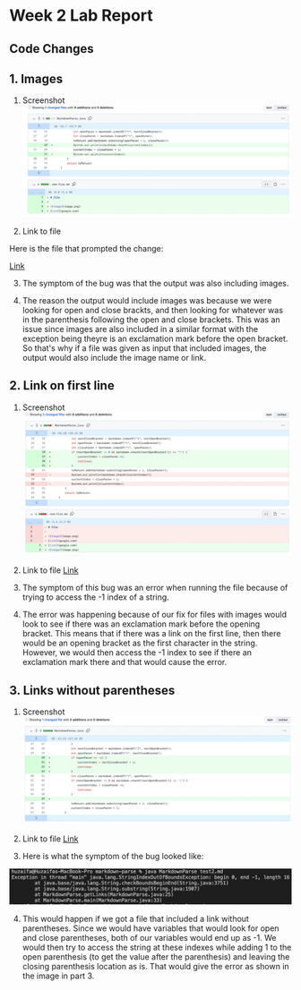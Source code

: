 # Week 2 Lab Report

## Code Changes

## 1. Images


1. Screenshot
![Image](change1.png)

2. Link to file

Here is the file that prompted the change:

[Link](https://github.com/mhuzaifa125/markdown-parse/blob/main/image.md)

3. The symptom of the bug was that the output was also including images.

4. The reason the output would include images was because we were looking for open and close brackts, and then looking for whatever was in the parenthesis following the open and close brackets. This was an issue since images are also included in a similar format with the exception being theyre is an exclamation mark before the open bracket. So that's why if a file was given as input that included images, the output would also include the image name or link.

## 2. Link on first line

1. Screenshot
![Image](change2.png)

2. Link to file
[Link](https://github.com/mhuzaifa125/markdown-parse/blob/main/link-first.md)

3. The symptom of this bug was an error when running the file because of trying to access the -1 index of a string.

4. The error was happening because of our fix for files with images would look to see if there was an exclamation mark before the opening bracket. This means that if there was a link on the first line, then there would be an opening bracket as the first character in the string. However, we would then access the -1 index to see if there an exclamation mark there and that would cause the error.

## 3. Links without parentheses

1. Screenshot
![Image](change3.png)

2. Link to file
[Link](https://github.com/mhuzaifa125/markdown-parse/blob/main/test2.md)

3. Here is what the symptom of the bug looked like:

![Image](test2-symptom.png)

4. This would happen if we got a file that included a link without parentheses. Since we would have variables that would look for open and close parentheses, both of our variables would end up as -1. We would then try to access the string at these indexes while adding 1 to the open parenthesis (to get the value after the parenthesis) and leaving the closing parenthesis location as is. That would give the error as shown in the image in part 3.